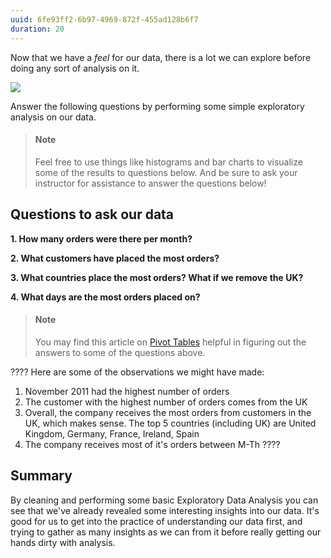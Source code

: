 ```yaml
---
uuid: 6fe93ff2-6b97-4969-872f-455ad128b6f7
duration: 20
---
```


Now that we have a _feel_ for our data, there is a lot we can explore before doing any sort of analysis on it.

![](https://media.giphy.com/media/yvqRaXlOsc068DDTzt/giphy.gif)

Answer the following questions by performing some simple exploratory analysis on our data. 

> #### Note
> Feel free to use things like histograms and bar charts to visualize some of the results to questions below. And be sure to ask your instructor for assistance to answer the questions below!


## Questions to ask our data

**1. How many orders were there per month?**

**2. What customers have placed the most orders?**

**3. What countries place the most orders? What if we remove the UK?**

**4. What days are the most orders placed on?**

> #### Note
> You may find this article on [Pivot Tables](https://www.techsoupcanada.ca/en/community/blog/pivot-tables?gclid=EAIaIQobChMIhafSh-W15wIVk5OzCh3xsQMsEAAYAiAAEgKCpfD_BwE) helpful in figuring out the answers to some of the questions above.


????
Here are some of the observations we might have made:

1. November 2011 had the highest number of orders
2. The customer with the highest number of orders comes from the UK
3. Overall, the company receives the most orders from customers in the UK, which makes sense. The top 5 countries (including UK) are United Kingdom, Germany, France, Ireland, Spain
4. The company receives most of it's orders between M-Th
????

## Summary

By cleaning and performing some basic Exploratory Data Analysis you can see that we've already revealed some interesting insights into our data. It's good for us to get into the practice of understanding our data first, and trying to gather as many insights as we can from it before really getting our hands dirty with analysis.


